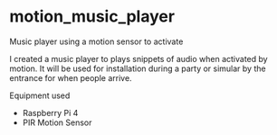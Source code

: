# motion_music_player
Music player using a motion sensor to activate

I created a music player to plays snippets of audio when activated by motion. It will be used for installation during a party or simular by the entrance for when people arrive. 

Equipment used 

- Raspberry Pi 4
- PIR Motion Sensor
